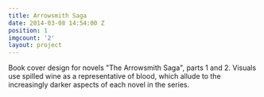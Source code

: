 ```yaml
---
title: Arrowsmith Saga
date: 2014-03-08 14:54:00 Z
position: 1
imgcount: '2'
layout: project
---
```


Book cover design for novels "The Arrowsmith Saga", parts 1 and 2. Visuals use spilled wine as a representative of blood, which allude to the increasingly darker aspects of each novel in the series.
